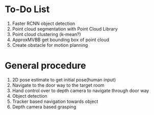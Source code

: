 # To-Do List
1.  Faster RCNN object detection
2.  Point cloud segmentation with Point Cloud Library
3.  Point cloud clustering (k-mean?)
4.  ApproxMVBB get bounding box of point cloud
5.  Create obstacle for motion planning

# General procedure
1.  2D pose estimate to get initial pose(human input)
2.  Navigate to the door way to the target room
3.  Hand control over to depth camera to navigate through door way
4.  Object detection
5.  Tracker based navigation towards object
6.  Depth camera based grasping
